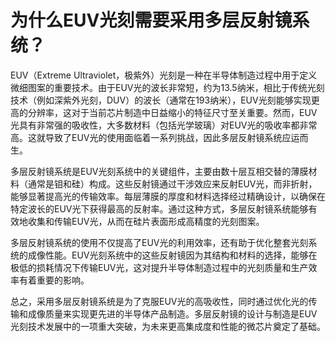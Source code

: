 # 为什么EUV光刻需要采用多层反射镜系统？

EUV（Extreme Ultraviolet，极紫外）光刻是一种在半导体制造过程中用于定义微细图案的重要技术。由于EUV光的波长非常短，约为13.5纳米，相比于传统光刻技术（例如深紫外光刻，DUV）的波长（通常在193纳米），EUV光刻能够实现更高的分辨率，这对于当前芯片制造中日益缩小的特征尺寸至关重要。然而，EUV光具有非常强的吸收性，大多数材料（包括光学玻璃）对EUV光的吸收率都非常高。这就导致了EUV光的使用面临着一系列挑战，因此多层反射镜系统应运而生。

多层反射镜系统是EUV光刻系统中的关键组件，主要由数十层互相交替的薄膜材料（通常是钼和硅）构成。这些反射镜通过干涉效应来反射EUV光，而非折射，能够显著提高光的传输效率。每层薄膜的厚度和材料选择经过精确设计，以确保在特定波长的EUV光下获得最高的反射率。通过这种方式，多层反射镜系统能够有效地收集和传输EUV光，从而在硅片表面形成高精度的光刻图案。

多层反射镜系统的使用不仅提高了EUV光的利用效率，还有助于优化整套光刻系统的成像性能。EUV光刻系统中的这些反射镜因为其结构和材料的选择，能够在极低的损耗情况下传输EUV光，这对提升半导体制造过程中的光刻质量和生产效率有着重要的影响。

总之，采用多层反射镜系统是为了克服EUV光的高吸收性，同时通过优化光的传输和成像质量来实现更先进的半导体产品制造。多层反射镜的设计与制造是EUV光刻技术发展中的一项重大突破，为未来更高集成度和性能的微芯片奠定了基础。